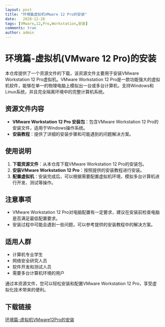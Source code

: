 ```yaml
---
layout: post
title: "环境篇虚拟机VMware 12 Pro的安装"
date:   2020-12-26
tags: [VMware,12,Pro,Workstation,安装]
comments: true
author: admin
---
```

# 环境篇-虚拟机(VMware 12 Pro)的安装

本仓库提供了一个资源文件的下载，该资源文件主要用于安装VMware Workstation 12 Pro虚拟机。VMware Workstation 12 Pro是一款功能强大的虚拟机软件，能够在单一的物理电脑上模拟出一台或多台计算机，支持Windows和Linux系统，并且完全隔离环境中的完整计算机系统。

## 资源文件内容

- **VMware Workstation 12 Pro 安装包**：包含VMware Workstation 12 Pro的安装文件，适用于Windows操作系统。
- **安装教程**：提供了详细的安装步骤和可能遇到的问题解决方案。

## 使用说明

1. **下载资源文件**：从本仓库下载VMware Workstation 12 Pro的安装包。
2. **安装VMware Workstation 12 Pro**：按照提供的安装教程进行安装。
3. **配置虚拟机**：安装完成后，可以根据需要配置虚拟机环境，模拟多台计算机进行开发、测试等操作。

## 注意事项

- VMware Workstation 12 Pro对电脑配置有一定要求，建议在安装前检查电脑是否满足最低配置要求。
- 安装过程中可能会遇到一些问题，可以参考提供的安装教程中的解决方案。

## 适用人群

- 计算机专业学生
- 网络安全研究人员
- 软件开发和测试人员
- 需要多台计算机环境的用户

通过本资源文件，您可以轻松安装和配置VMware Workstation 12 Pro，享受虚拟化技术带来的便利。

## 下载链接

[环境篇-虚拟机VMware12Pro的安装](https://pan.quark.cn/s/bd6c93e73fd4)